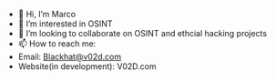 - 👋 Hi, I’m Marco
- 👀 I’m interested in OSINT
- 💞️ I’m looking to collaborate on OSINT and ethcial hacking projects
- 📫 How to reach me:
- Email: Blackhat@v02d.com
- Website(in development): V02D.com
<!---
osintkid/osintkid is a ✨ special ✨ repository because its `README.md` (this file) appears on your GitHub profile.
You can click the Preview link to take a look at your changes.
--->
